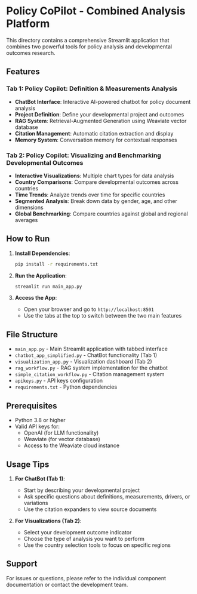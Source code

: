 # Policy CoPilot - Combined Analysis Platform

This directory contains a comprehensive Streamlit application that combines two powerful tools for policy analysis and developmental outcomes research.

## Features

### Tab 1: Policy Copilot: Definition & Measurements Analysis
- **ChatBot Interface**: Interactive AI-powered chatbot for policy document analysis
- **Project Definition**: Define your developmental project and outcomes
- **RAG System**: Retrieval-Augmented Generation using Weaviate vector database
- **Citation Management**: Automatic citation extraction and display
- **Memory System**: Conversation memory for contextual responses

### Tab 2: Policy Copilot: Visualizing and Benchmarking Developmental Outcomes
- **Interactive Visualizations**: Multiple chart types for data analysis
- **Country Comparisons**: Compare developmental outcomes across countries
- **Time Trends**: Analyze trends over time for specific countries
- **Segmented Analysis**: Break down data by gender, age, and other dimensions
- **Global Benchmarking**: Compare countries against global and regional averages

## How to Run

1. **Install Dependencies**:
   ```bash
   pip install -r requirements.txt
   ```

2. **Run the Application**:
   ```bash
   streamlit run main_app.py
   ```

3. **Access the App**:
   - Open your browser and go to `http://localhost:8501`
   - Use the tabs at the top to switch between the two main features

## File Structure

- `main_app.py` - Main Streamlit application with tabbed interface
- `chatbot_app_simplified.py` - ChatBot functionality (Tab 1)
- `visualization_app.py` - Visualization dashboard (Tab 2)
- `rag_workflow.py` - RAG system implementation for the chatbot
- `simple_citation_workflow.py` - Citation management system
- `apikeys.py` - API keys configuration
- `requirements.txt` - Python dependencies

## Prerequisites

- Python 3.8 or higher
- Valid API keys for:
  - OpenAI (for LLM functionality)
  - Weaviate (for vector database)
  - Access to the Weaviate cloud instance

## Usage Tips

1. **For ChatBot (Tab 1)**:
   - Start by describing your developmental project
   - Ask specific questions about definitions, measurements, drivers, or variations
   - Use the citation expanders to view source documents

2. **For Visualizations (Tab 2)**:
   - Select your development outcome indicator
   - Choose the type of analysis you want to perform
   - Use the country selection tools to focus on specific regions

## Support

For issues or questions, please refer to the individual component documentation or contact the development team.
